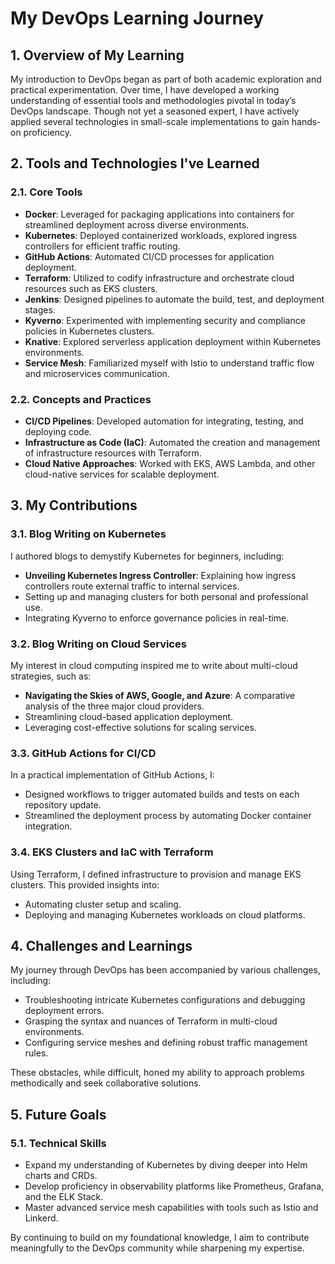 
# My DevOps Learning Journey  

## 1. Overview of My Learning  
My introduction to DevOps began as part of both academic exploration and practical experimentation. Over time, I have developed a working understanding of essential tools and methodologies pivotal in today’s DevOps landscape. Though not yet a seasoned expert, I have actively applied several technologies in small-scale implementations to gain hands-on proficiency.  

## 2. Tools and Technologies I've Learned  

### 2.1. Core Tools  
- **Docker**: Leveraged for packaging applications into containers for streamlined deployment across diverse environments.  
- **Kubernetes**: Deployed containerized workloads, explored ingress controllers for efficient traffic routing.  
- **GitHub Actions**: Automated CI/CD processes for application deployment.  
- **Terraform**: Utilized to codify infrastructure and orchestrate cloud resources such as EKS clusters.  
- **Jenkins**: Designed pipelines to automate the build, test, and deployment stages.  
- **Kyverno**: Experimented with implementing security and compliance policies in Kubernetes clusters.  
- **Knative**: Explored serverless application deployment within Kubernetes environments.  
- **Service Mesh**: Familiarized myself with Istio to understand traffic flow and microservices communication.  

### 2.2. Concepts and Practices  
- **CI/CD Pipelines**: Developed automation for integrating, testing, and deploying code.  
- **Infrastructure as Code (IaC)**: Automated the creation and management of infrastructure resources with Terraform.  
- **Cloud Native Approaches**: Worked with EKS, AWS Lambda, and other cloud-native services for scalable deployment.  

## 3. My Contributions  

### 3.1. Blog Writing on Kubernetes  
I authored blogs to demystify Kubernetes for beginners, including:  
- **Unveiling Kubernetes Ingress Controller**: Explaining how ingress controllers route external traffic to internal services.  
- Setting up and managing clusters for both personal and professional use.  
- Integrating Kyverno to enforce governance policies in real-time.  

### 3.2. Blog Writing on Cloud Services  
My interest in cloud computing inspired me to write about multi-cloud strategies, such as:  
- **Navigating the Skies of AWS, Google, and Azure**: A comparative analysis of the three major cloud providers.  
- Streamlining cloud-based application deployment.  
- Leveraging cost-effective solutions for scaling services.  

### 3.3. GitHub Actions for CI/CD  
In a practical implementation of GitHub Actions, I:  
- Designed workflows to trigger automated builds and tests on each repository update.  
- Streamlined the deployment process by automating Docker container integration.  

### 3.4. EKS Clusters and IaC with Terraform  
Using Terraform, I defined infrastructure to provision and manage EKS clusters. This provided insights into:  
- Automating cluster setup and scaling.  
- Deploying and managing Kubernetes workloads on cloud platforms.  

## 4. Challenges and Learnings  
My journey through DevOps has been accompanied by various challenges, including:  
- Troubleshooting intricate Kubernetes configurations and debugging deployment errors.  
- Grasping the syntax and nuances of Terraform in multi-cloud environments.  
- Configuring service meshes and defining robust traffic management rules.  

These obstacles, while difficult, honed my ability to approach problems methodically and seek collaborative solutions.  

## 5. Future Goals  

### 5.1. Technical Skills  
- Expand my understanding of Kubernetes by diving deeper into Helm charts and CRDs.  
- Develop proficiency in observability platforms like Prometheus, Grafana, and the ELK Stack.  
- Master advanced service mesh capabilities with tools such as Istio and Linkerd.  

By continuing to build on my foundational knowledge, I aim to contribute meaningfully to the DevOps community while sharpening my expertise.
